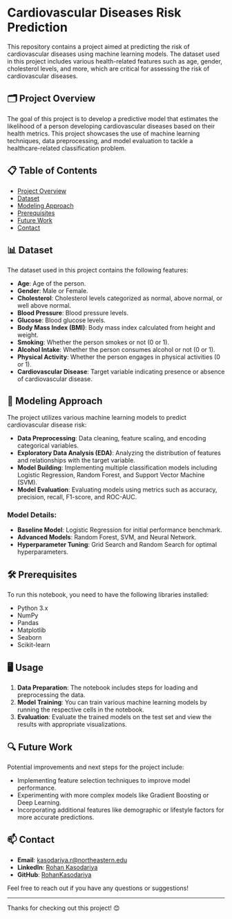 # Cardiovascular Diseases Risk Prediction

This repository contains a project aimed at predicting the risk of cardiovascular diseases using machine learning models. The dataset used in this project includes various health-related features such as age, gender, cholesterol levels, and more, which are critical for assessing the risk of cardiovascular diseases.

## 🗂 Project Overview

The goal of this project is to develop a predictive model that estimates the likelihood of a person developing cardiovascular diseases based on their health metrics. This project showcases the use of machine learning techniques, data preprocessing, and model evaluation to tackle a healthcare-related classification problem.

## 📋 Table of Contents
- [Project Overview](#-project-overview)
- [Dataset](#-dataset)
- [Modeling Approach](#-modeling-approach)
- [Prerequisites](#-prerequisites)
- [Future Work](#-future-work)
- [Contact](#-Contact)

## 📊 Dataset

The dataset used in this project contains the following features:
- **Age**: Age of the person.
- **Gender**: Male or Female.
- **Cholesterol**: Cholesterol levels categorized as normal, above normal, or well above normal.
- **Blood Pressure**: Blood pressure levels.
- **Glucose**: Blood glucose levels.
- **Body Mass Index (BMI)**: Body mass index calculated from height and weight.
- **Smoking**: Whether the person smokes or not (0 or 1).
- **Alcohol Intake**: Whether the person consumes alcohol or not (0 or 1).
- **Physical Activity**: Whether the person engages in physical activities (0 or 1).
- **Cardiovascular Disease**: Target variable indicating presence or absence of cardiovascular disease.

## 🧠 Modeling Approach

The project utilizes various machine learning models to predict cardiovascular disease risk:
- **Data Preprocessing**: Data cleaning, feature scaling, and encoding categorical variables.
- **Exploratory Data Analysis (EDA)**: Analyzing the distribution of features and relationships with the target variable.
- **Model Building**: Implementing multiple classification models including Logistic Regression, Random Forest, and Support Vector Machine (SVM).
- **Model Evaluation**: Evaluating models using metrics such as accuracy, precision, recall, F1-score, and ROC-AUC.

### Model Details:
- **Baseline Model**: Logistic Regression for initial performance benchmark.
- **Advanced Models**: Random Forest, SVM, and Neural Network.
- **Hyperparameter Tuning**: Grid Search and Random Search for optimal hyperparameters.


## 🛠 Prerequisites

To run this notebook, you need to have the following libraries installed:
- Python 3.x
- NumPy
- Pandas
- Matplotlib
- Seaborn
- Scikit-learn

## 🖥 Usage

1. **Data Preparation**: The notebook includes steps for loading and preprocessing the data.
2. **Model Training**: You can train various machine learning models by running the respective cells in the notebook.
3. **Evaluation**: Evaluate the trained models on the test set and view the results with appropriate visualizations.

## 🔍 Future Work

Potential improvements and next steps for the project include:
- Implementing feature selection techniques to improve model performance.
- Experimenting with more complex models like Gradient Boosting or Deep Learning.
- Incorporating additional features like demographic or lifestyle factors for more accurate predictions.

## 📫 Contact

- **Email**: [kasodariya.r@northeastern.edu](mailto:kasodariya.r@northeastern.edu)
- **LinkedIn**: [Rohan Kasodariya](https://www.linkedin.com/in/rohankasodariya/)
- **GitHub**: [RohanKasodariya](https://github.com/RohanKasodariya)

Feel free to reach out if you have any questions or suggestions!

---

Thanks for checking out this project! 😊
